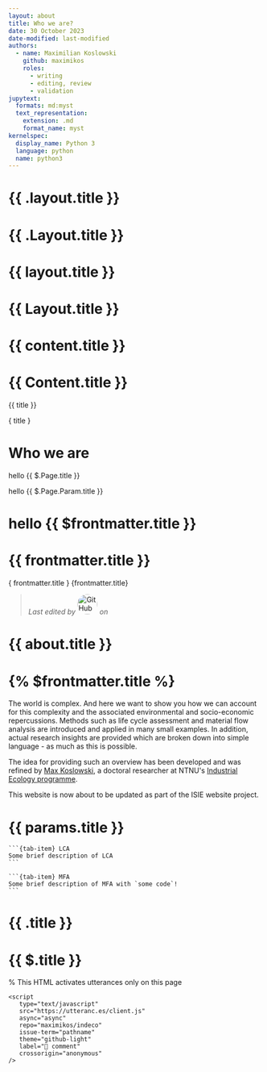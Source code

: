 ```yaml
---
layout: about
title: Who we are?
date: 30 October 2023
date-modified: last-modified
authors:
  - name: Maximilian Koslowski
    github: maximikos
    roles:
      - writing
      - editing, review
      - validation
jupytext:
  formats: md:myst
  text_representation:
    extension: .md
    format_name: myst
kernelspec:
  display_name: Python 3
  language: python
  name: python3
---
```

<h1>{{ .layout.title }}</h1>

<h1>{{ .Layout.title }}</h1>

<h1>{{ layout.title }}</h1>

<h1>{{ Layout.title }}</h1>

<h1>{{ content.title }}</h1>

<h1>{{ Content.title }}</h1>

{{ title }}

{ title }

# Who we are

hello {{ $.Page.title }}

hello {{ $.Page.Param.title }}

# hello {{ $frontmatter.title }}

# {{ frontmatter.title }}

{ frontmatter.title }
{frontmatter.title}

> *Last edited by* <a href=”https://github.com/maximikos“><img src="https://github.com/maximikos.png" alt="GitHub user" title="Max Koslowski" width="40" style="border-radius: 50%" /></a> *on* <i><a id="current_date"></a></i>

# {{ about.title }}

# {% $frontmatter.title %}

The world is complex. And here we want to show you how we can account for this complexity and the associated environmental and socio-economic repercussions. Methods such as life cycle assessment and material flow analysis are introduced and applied in many small examples. In addition, actual research insights are provided which are broken down into simple language - as much as this is possible.

The idea for providing such an overview has been developed and was refined by [Max Koslowski](https://www.ntnu.edu/employees/maximilian.koslowski), a doctoral researcher at NTNU's [Industrial Ecology programme](https://www.ntnu.edu/indecol/).

This website is now about to be updated as part of the ISIE website project.

# {{ params.title }}

````{tab-set}
```{tab-item} LCA
Some brief description of LCA
```

```{tab-item} MFA
Some brief description of MFA with `some code`!
```
````

# {{ .title }}

# {{ $.title }}

% This HTML activates utterances only on this page
```{raw} html
<script
   type="text/javascript"
   src="https://utteranc.es/client.js"
   async="async"
   repo="maximikos/indeco"
   issue-term="pathname"
   theme="github-light"
   label="💬 comment"
   crossorigin="anonymous"
/>
```